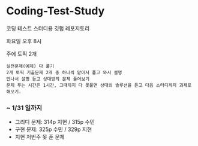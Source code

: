 # Coding-Test-Study
코딩 테스트 스터디용 깃헙 레포지토리

화요일 오후 8시

주에 토픽 2개

	실전문제(예제) 다 풀기
	2개 토픽 기출문제 2개 중 하나씩 맡아서 풀고 와서 설명
	만나서 설명 듣고 상대방의 문제 풀어보기 
	문제 푸는 시간은 1시간, 그때까지 다 못풀면 상대의 솔루션을 듣고 다음 스터디까지 과제로 해오기.
	
### ~ 1/31 일까지
- 그리디 문제: 314p 지현 / 315p 수민
- 구현 문제: 325p 수민 / 329p 지현
- 지현 저번주 못 푼 문제 

